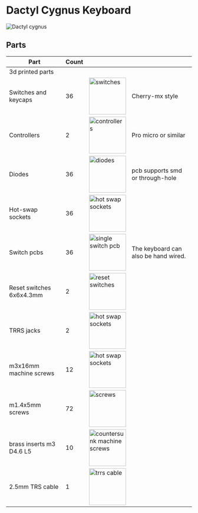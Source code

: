 # Dactyl Cygnus Keyboard
![Dactyl cygnus](/img/cygnus1.jpg)
## Parts

|Part|Count|||
-|-|-|-
|3d printed parts|||
|Switches and keycaps|36|<a href="https://github.com/juhakaup/keyboards/blob/main/Cygnus%20v1.0/img/parts/switches.jpg"><img src="/img/parts/switches.jpg" alt="switches" style="width:100px;"/></a>|Cherry-mx style|
|Controllers|2|<a href="https://github.com/juhakaup/keyboards/blob/main/Cygnus%20v1.0/img/parts/controllers.jpg"><img src="/img/parts/controllers.jpg" alt="controllers" style="width:100px;"/></a>|Pro micro or similar|
|Diodes|36|<a href="https://github.com/juhakaup/keyboards/blob/main/Cygnus%20v1.0/img/parts/diodes.jpg"><img src="/img/parts/diodes.jpg" alt="diodes" style="width:100px;"/></a>|pcb supports smd or through-hole
|Hot-swap sockets|36|<a href="https://github.com/juhakaup/keyboards/blob/main/Cygnus%20v1.0/img/parts/sockets.jpg"><img src="/img/parts/sockets.jpg" alt="hot swap sockets" style="width:100px;"/></a>|
|Switch pcbs|36|<a href="https://github.com/juhakaup/keyboards/blob/main/Cygnus%20v1.0/img/parts/pcb.jpg"><img src="/img/parts/pcb.jpg" alt="single switch pcb" style="width:100px;"/></a>|The keyboard can also be hand wired.
|Reset switches 6x6x4.3mm|2|<a href="https://github.com/juhakaup/keyboards/blob/main/Cygnus%20v1.0/img/parts/resetsw.jpg"><img src="/img/parts/resetsw.jpg" alt="reset switches" style="width:100px;"/></a>|
|TRRS jacks|2|<a href="https://github.com/juhakaup/keyboards/blob/main/Cygnus%20v1.0/img/parts/trrs.jpg"><img src="/img/parts/trrs.jpg" alt="hot swap sockets" style="width:100px;"/></a>
|m3x16mm machine screws|12|<a href="https://github.com/juhakaup/keyboards/blob/main/Cygnus%20v1.0/img/parts/mscrews.jpeg"><img src="/img/parts/mscrews.jpeg" alt="hot swap sockets" style="width:100px;"/></a>
|m1.4x5mm screws|72|<a href="https://github.com/juhakaup/keyboards/blob/main/Cygnus%20v1.0/img/parts/screws.jpg"><img src="/img/parts/screws.jpg" alt="screws" style="width:100px;"/></a>
|brass inserts m3 D4.6 L5|10|<a href="https://github.com/juhakaup/keyboards/blob/main/Cygnus%20v1.0/img/parts/brassinsers.jpg"><img src="/img/parts/brassinsers.jpg" alt="countersunk machine screws" style="width:100px;"/></a>|
|2.5mm TRS cable|1|<a href="https://github.com/juhakaup/keyboards/blob/main/Cygnus%20v1.0/img/parts/cable.jpg"><img src="/img/parts/cable.jpg" alt="trrs cable" style="width:100px;"/></a>|